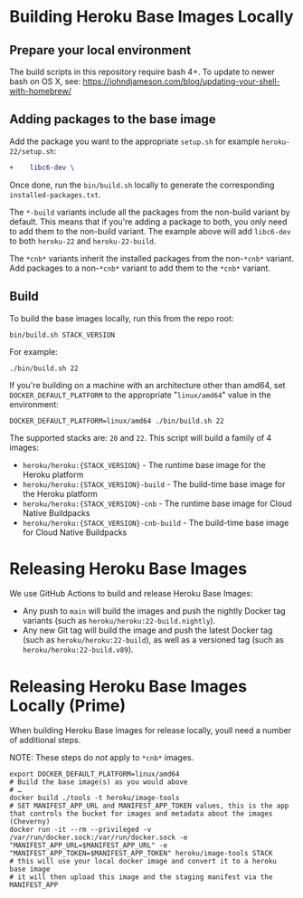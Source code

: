 # Building Heroku Base Images Locally

## Prepare your local environment

The build scripts in this repository require bash 4+. To update to newer bash on OS X, see:
https://johndjameson.com/blog/updating-your-shell-with-homebrew/

## Adding packages to the base image

Add the package you want to the appropriate `setup.sh` for example `heroku-22/setup.sh`:

```diff
+    libc6-dev \
```

Once done, run the `bin/build.sh` locally to generate the corresponding `installed-packages.txt`.

The `*-build` variants include all the packages from the non-build variant by default. This means that if you're adding a package to both, you only need to add them to the non-build variant. The example above will add `libc6-dev` to both `heroku-22` and `heroku-22-build`.

The `*cnb*` variants inherit the installed packages from the non-`*cnb*` variant. Add packages to a non-`*cnb*` variant to add them to the `*cnb*` variant.

## Build

To build the base images locally, run this from the repo root:

    bin/build.sh STACK_VERSION

For example:

    ./bin/build.sh 22

If you're building on a machine with an architecture other than amd64, set `DOCKER_DEFAULT_PLATFORM` to the appropriate "`linux/amd64`" value in the environment:

    DOCKER_DEFAULT_PLATFORM=linux/amd64 ./bin/build.sh 22

The supported stacks are: `20` and `22`. This script will build a family
of 4 images:

* `heroku/heroku:{STACK_VERSION}` - The runtime base image for the Heroku platform
* `heroku/heroku:{STACK_VERSION}-build` - The build-time base image for the Heroku platform
* `heroku/heroku:{STACK_VERSION}-cnb` - The runtime base image for Cloud Native Buildpacks
* `heroku/heroku:{STACK_VERSION}-cnb-build` - The build-time base image for Cloud Native Buildpacks

# Releasing Heroku Base Images

We use GitHub Actions to build and release Heroku Base Images:

* Any push to `main` will build the images and push the nightly Docker tag variants (such as `heroku/heroku:22-build.nightly`).
* Any new Git tag will build the image and push the latest Docker tag (such as `heroku/heroku:22-build`), as well as a versioned tag (such as `heroku/heroku:22-build.v89`).

# Releasing Heroku Base Images Locally (Prime)

When building Heroku Base Images for release locally, youll need a number of additional steps.

NOTE: These steps do *not* apply to `*cnb*` images.

    export DOCKER_DEFAULT_PLATFORM=linux/amd64
    # Build the base image(s) as you would above
    # …
    docker build ./tools -t heroku/image-tools
    # SET MANIFEST_APP_URL and MANIFEST_APP_TOKEN values, this is the app that controls the bucket for images and metadata about the images (Cheverny)
    docker run -it --rm --privileged -v /var/run/docker.sock:/var/run/docker.sock -e "MANIFEST_APP_URL=$MANIFEST_APP_URL" -e "MANIFEST_APP_TOKEN=$MANIFEST_APP_TOKEN" heroku/image-tools STACK
    # this will use your local docker image and convert it to a heroku base image
    # it will then upload this image and the staging manifest via the MANIFEST_APP
